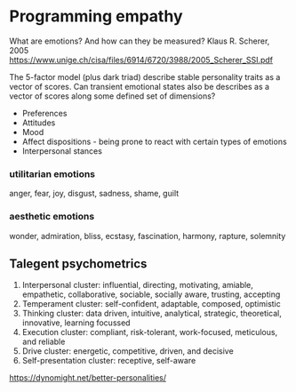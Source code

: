 # Programming empathy

What are emotions? And how can they be
measured?
Klaus R. Scherer, 2005
https://www.unige.ch/cisa/files/6914/6720/3988/2005_Scherer_SSI.pdf


The 5-factor model (plus dark triad) describe stable personality traits as a vector of scores. Can transient emotional states also be describes as a vector of scores along some defined set of dimensions?


- Preferences
- Attitudes
- Mood
- Affect dispositions - being prone to react with certain types of emotions
- Interpersonal stances

### utilitarian emotions
anger, fear, joy, disgust, sadness, shame, guilt

### aesthetic emotions
wonder, admiration, bliss, ecstasy, fascination, harmony, rapture, solemnity


## Talegent psychometrics

1. Interpersonal cluster: influential, directing, motivating, amiable, empathetic, collaborative,
sociable, socially aware, trusting, accepting
2. Temperament cluster: self-confident, adaptable, composed, optimistic
3. Thinking cluster: data driven, intuitive, analytical, strategic, theoretical, innovative,
learning focussed
4. Execution cluster: compliant, risk-tolerant, work-focused, meticulous, and reliable
5. Drive cluster: energetic, competitive, driven, and decisive
6. Self-presentation cluster: receptive, self-aware



https://dynomight.net/better-personalities/

